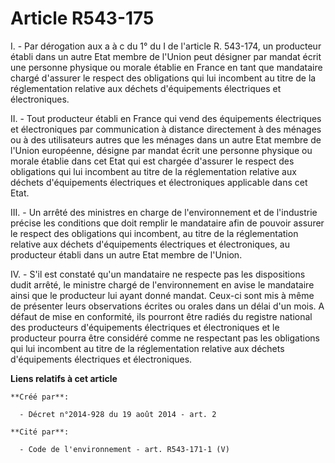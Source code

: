 # Article R543-175

I. - Par dérogation aux a à c du 1° du I de l'article R. 543-174, un producteur établi dans un autre Etat membre de l'Union
peut désigner par mandat écrit une personne physique ou morale établie en France en tant que mandataire chargé d'assurer le
respect des obligations qui lui incombent au titre de la réglementation relative aux déchets d'équipements électriques et
électroniques. 

II. - Tout producteur établi en France qui vend des équipements électriques et électroniques par communication à distance
directement à des ménages ou à des utilisateurs autres que les ménages dans un autre Etat membre de l'Union européenne,
désigne par mandat écrit une personne physique ou morale établie dans cet Etat qui est chargée d'assurer le respect des
obligations qui lui incombent au titre de la réglementation relative aux déchets d'équipements électriques et électroniques
applicable dans cet Etat. 

III. - Un arrêté des ministres en charge de l'environnement et de l'industrie précise les conditions que doit remplir le
mandataire afin de pouvoir assurer le respect des obligations qui incombent, au titre de la réglementation relative aux
déchets d'équipements électriques et électroniques, au producteur établi dans un autre Etat membre de l'Union. 

IV. - S'il est constaté qu'un mandataire ne respecte pas les dispositions dudit arrêté, le ministre chargé de l'environnement
en avise le mandataire ainsi que le producteur lui ayant donné mandat. Ceux-ci sont mis à même de présenter leurs
observations écrites ou orales dans un délai d'un mois. A défaut de mise en conformité, ils pourront être radiés du registre
national des producteurs d'équipements électriques et électroniques et le producteur pourra être considéré comme ne
respectant pas les obligations qui lui incombent au titre de la réglementation relative aux déchets d'équipements électriques
et électroniques.

**Liens relatifs à cet article**

	**Créé par**:

	  - Décret n°2014-928 du 19 août 2014 - art. 2

	**Cité par**:

	  - Code de l'environnement - art. R543-171-1 (V)
